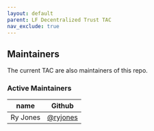 ```yaml
---
layout: default
parent: LF Decentralized Trust TAC
nav_exclude: true
---
```

## Maintainers

The current TAC are also maintainers of this repo.

### Active Maintainers
| name     | Github    | 
|----------|-----------|
| Ry Jones | [@ryjones](https://github.com/ryjones) |
